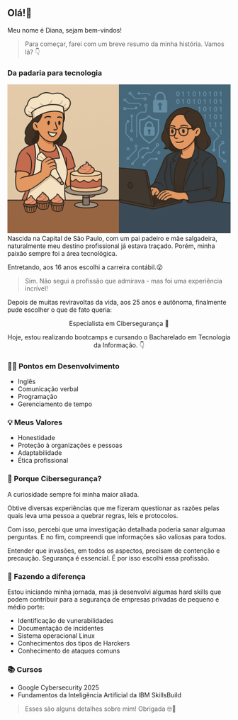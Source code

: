 ## Olá!🖖
Meu nome é Diana, sejam bem-vindos! 

> Para começar, farei com um breve resumo da minha história. Vamos lá? 👇

### Da padaria para tecnologia
<img src="https://raw.githubusercontent.com/dy071/dy071/refs/heads/main/copilot_image_1752062185386.jpeg" alt="Transição de carreira">
Nascida na Capital de São Paulo, com um pai padeiro e mãe salgadeira, naturalmente meu destino profissional já estava traçado. Porém, minha paixão sempre foi a área tecnológica.

Entretando, aos 16 anos escolhi a carreira contábil.😮 

> Sim. Não segui a profissão que admirava - mas foi uma experiência incrível! 

Depois de muitas reviravoltas da vida, aos 25 anos e autônoma, finalmente pude escolher o que de fato queria:

<p align="center">Especialista em Cibersegurança 🥳</p>

<p align="center">Hoje, estou realizando bootcamps e cursando o Bacharelado em Tecnologia da Informação. 👇</p>
  
### 👩‍💻 Pontos em Desenvolvimento 
- Inglês
- Comunicação verbal
- Programação
- Gerenciamento de tempo
  
### 💡 Meus Valores
- Honestidade
- Proteção à organizações e pessoas
- Adaptabilidade
- Ética profissional
  
### 🔐 Porque Cibersegurança?
A curiosidade sempre foi minha maior aliada.

Obtive diversas experiências que me fizeram questionar as razões pelas quais leva uma pessoa a quebrar regras, leis e protocolos. 

Com isso, percebi que uma investigação detalhada poderia sanar algumaa perguntas. E no fim, compreendi que informações são valiosas para todos.

Entender que invasões, em todos os aspectos, precisam de contenção e precaução. Segurança é essencial. É por isso escolhi essa profissão. 

### 🚀 Fazendo a diferença 
Estou iniciando minha jornada, mas já desenvolvi algumas hard skills que podem contribuir para a segurança de empresas privadas de pequeno e médio porte: 
- Identificação de vunerabilidades
- Documentação de incidentes
- Sistema operacional Linux
- Conhecimentos dos tipos de Harckers
- Conhecimento de ataques comuns

### 📚 Cursos 
- Google Cybersecurity 2025
- Fundamentos da Inteligência Artificial da IBM SkillsBuild

> Esses são alguns detalhes sobre mim! Obrigada 🤓👋
